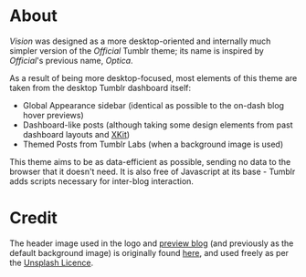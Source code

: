# About
_Vision_ was designed as a more desktop-oriented and internally much simpler version of the _Official_ Tumblr theme; its name is inspired by _Official_'s previous name, _Optica_.

As a result of being more desktop-focused, most elements of this theme are taken from the desktop Tumblr dashboard itself:
- Global Appearance sidebar (identical as possible to the on-dash blog hover previews)
- Dashboard-like posts (although taking some design elements from past dashboard layouts and [XKit](https://github.com/new-xkit/XKit))
- Themed Posts from Tumblr Labs (when a background image is used)

This theme aims to be as data-efficient as possible, sending no data to the browser that it doesn't need.
It is also free of Javascript at its base - Tumblr adds scripts necessary for inter-blog interaction.

# Credit
The header image used in the logo and [preview blog](https://vision.sylph.tech) (and previously as the default background image) is originally found [here](https://unsplash.com/photos/R3pUGn5YiTg), and used freely as per the [Unsplash Licence](https://unsplash.com/license).

